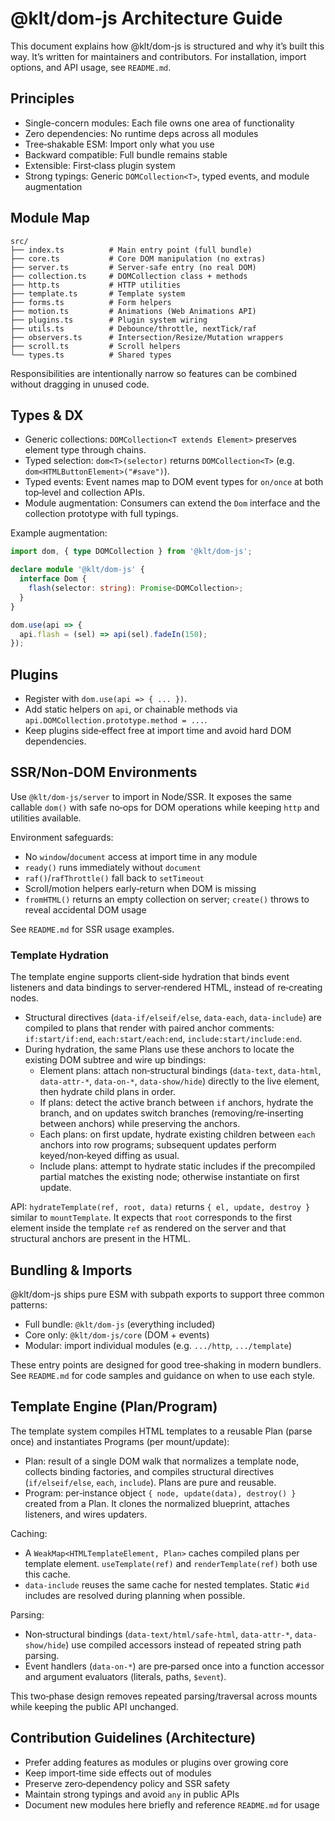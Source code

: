 # @klt/dom-js Architecture Guide

This document explains how @klt/dom-js is structured and why it’s built this way. It’s written for maintainers and contributors. For installation, import options, and API usage, see `README.md`.

## Principles

- Single-concern modules: Each file owns one area of functionality
- Zero dependencies: No runtime deps across all modules
- Tree‑shakable ESM: Import only what you use
- Backward compatible: Full bundle remains stable
- Extensible: First‑class plugin system
- Strong typings: Generic `DOMCollection<T>`, typed events, and module augmentation

## Module Map

```
src/
├── index.ts          # Main entry point (full bundle)
├── core.ts           # Core DOM manipulation (no extras)
├── server.ts         # Server‑safe entry (no real DOM)
├── collection.ts     # DOMCollection class + methods
├── http.ts           # HTTP utilities
├── template.ts       # Template system
├── forms.ts          # Form helpers
├── motion.ts         # Animations (Web Animations API)
├── plugins.ts        # Plugin system wiring
├── utils.ts          # Debounce/throttle, nextTick/raf
├── observers.ts      # Intersection/Resize/Mutation wrappers
├── scroll.ts         # Scroll helpers
└── types.ts          # Shared types
```

Responsibilities are intentionally narrow so features can be combined without dragging in unused code.

## Types & DX

- Generic collections: `DOMCollection<T extends Element>` preserves element type through chains.
- Typed selection: `dom<T>(selector)` returns `DOMCollection<T>` (e.g. `dom<HTMLButtonElement>("#save")`).
- Typed events: Event names map to DOM event types for `on/once` at both top‑level and collection APIs.
- Module augmentation: Consumers can extend the `Dom` interface and the collection prototype with full typings.

Example augmentation:

```ts
import dom, { type DOMCollection } from '@klt/dom-js';

declare module '@klt/dom-js' {
  interface Dom {
    flash(selector: string): Promise<DOMCollection>;
  }
}

dom.use(api => {
  api.flash = (sel) => api(sel).fadeIn(150);
});
```

## Plugins

- Register with `dom.use(api => { ... })`.
- Add static helpers on `api`, or chainable methods via `api.DOMCollection.prototype.method = ...`.
- Keep plugins side‑effect free at import time and avoid hard DOM dependencies.

## SSR/Non‑DOM Environments

Use `@klt/dom-js/server` to import in Node/SSR. It exposes the same callable `dom()` with safe no‑ops for DOM operations while keeping `http` and utilities available.

Environment safeguards:
- No `window`/`document` access at import time in any module
- `ready()` runs immediately without `document`
- `raf()`/`rafThrottle()` fall back to `setTimeout`
- Scroll/motion helpers early‑return when DOM is missing
- `fromHTML()` returns an empty collection on server; `create()` throws to reveal accidental DOM usage

See `README.md` for SSR usage examples.

### Template Hydration

The template engine supports client‑side hydration that binds event listeners and data bindings to server‑rendered HTML, instead of re‑creating nodes.

- Structural directives (`data-if/elseif/else`, `data-each`, `data-include`) are compiled to plans that render with paired anchor comments: `if:start/if:end`, `each:start/each:end`, `include:start/include:end`.
- During hydration, the same Plans use these anchors to locate the existing DOM subtree and wire up bindings:
  - Element plans: attach non‑structural bindings (`data-text`, `data-html`, `data-attr-*`, `data-on-*`, `data-show/hide`) directly to the live element, then hydrate child plans in order.
  - If plans: detect the active branch between `if` anchors, hydrate the branch, and on updates switch branches (removing/re‑inserting between anchors) while preserving the anchors.
  - Each plans: on first update, hydrate existing children between `each` anchors into row programs; subsequent updates perform keyed/non‑keyed diffing as usual.
  - Include plans: attempt to hydrate static includes if the precompiled partial matches the existing node; otherwise instantiate on first update.

API: `hydrateTemplate(ref, root, data)` returns `{ el, update, destroy }` similar to `mountTemplate`. It expects that `root` corresponds to the first element inside the template `ref` as rendered on the server and that structural anchors are present in the HTML.

## Bundling & Imports

@klt/dom-js ships pure ESM with subpath exports to support three common patterns:

- Full bundle: `@klt/dom-js` (everything included)
- Core only: `@klt/dom-js/core` (DOM + events)
- Modular: import individual modules (e.g. `.../http`, `.../template`)

These entry points are designed for good tree‑shaking in modern bundlers. See `README.md` for code samples and guidance on when to use each style.

## Template Engine (Plan/Program)

The template system compiles HTML templates to a reusable Plan (parse once) and instantiates Programs (per mount/update):

- Plan: result of a single DOM walk that normalizes a template node, collects binding factories, and compiles structural directives (`if/elseif/else`, `each`, `include`). Plans are pure and reusable.
- Program: per‑instance object `{ node, update(data), destroy() }` created from a Plan. It clones the normalized blueprint, attaches listeners, and wires updaters.

Caching:
- A `WeakMap<HTMLTemplateElement, Plan>` caches compiled plans per template element. `useTemplate(ref)` and `renderTemplate(ref)` both use this cache.
- `data-include` reuses the same cache for nested templates. Static `#id` includes are resolved during planning when possible.

Parsing:
- Non‑structural bindings (`data-text/html/safe-html`, `data-attr-*`, `data-show/hide`) use compiled accessors instead of repeated string path parsing.
- Event handlers (`data-on-*`) are pre‑parsed once into a function accessor and argument evaluators (literals, paths, `$event`).

This two‑phase design removes repeated parsing/traversal across mounts while keeping the public API unchanged.

## Contribution Guidelines (Architecture)

- Prefer adding features as modules or plugins over growing core
- Keep import‑time side effects out of modules
- Preserve zero‑dependency policy and SSR safety
- Maintain strong typings and avoid `any` in public APIs
- Document new modules here briefly and reference `README.md` for usage

